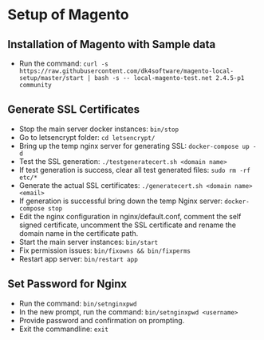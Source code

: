 # Setup of Magento

## Installation of Magento with Sample data

- Run the command:
`curl -s https://raw.githubusercontent.com/dk4software/magento-local-setup/master/start | bash -s -- local-magento-test.net 2.4.5-p1 community`

## Generate SSL Certificates

- Stop the main server docker instances: `bin/stop`
- Go to letsencrypt folder: `cd letsencrypt/`
- Bring up the temp nginx server for generating SSL: `docker-compose up -d`
- Test the SSL generation: `./testgeneratecert.sh <domain name>`
- If test generation is success, clear all test generated files: `sudo rm -rf etc/*`
- Generate the actual SSL certificates: `./generatecert.sh <domain name> <email>`
- If generation is successful bring down the temp Nginx server: `docker-compose stop`
- Edit the nginx configuration in nginx/default.conf, comment the self signed certificate, uncomment the SSL certificate and rename the domain name in the certificate path.
- Start the main server instances: `bin/start`
- Fix permission issues: `bin/fixowns && bin/fixperms`
- Restart app server: `bin/restart app`

## Set Password for Nginx

- Run the command: `bin/setnginxpwd`
- In the new prompt, run the command: `bin/setnginxpwd <username>`
- Provide password and confirmation on prompting.
- Exit the commandline: `exit`
